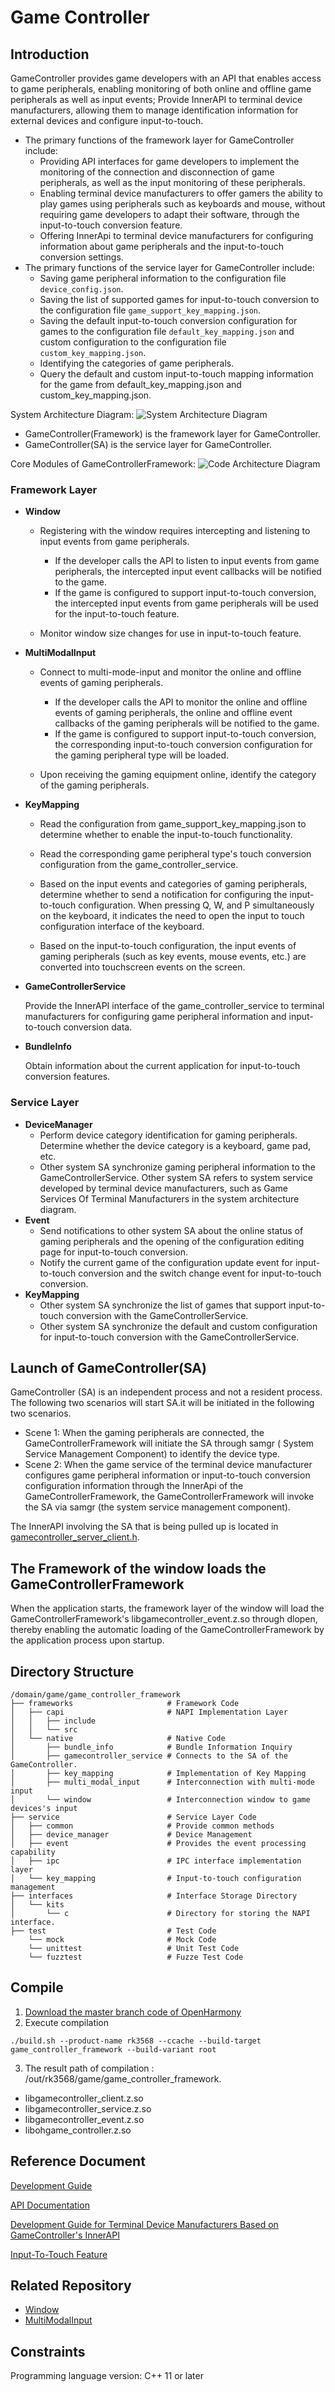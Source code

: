 # Game Controller

## Introduction

GameController provides game developers with an API that enables access to game peripherals, enabling monitoring of both
online and offline game peripherals as well as input events;
Provide InnerAPI to terminal device manufacturers, allowing them to manage identification information for external
devices and configure input-to-touch.

- The primary functions of the framework layer for GameController include:
    - Providing API interfaces for game developers to implement the monitoring of the connection and disconnection
      of game peripherals, as well as the input monitoring of these peripherals.
    - Enabling terminal device manufacturers to offer gamers the ability to play games using peripherals such as
      keyboards and mouse, without requiring game developers to adapt their software, through the input-to-touch
      conversion feature.
    - Offering InnerApi to terminal device manufacturers for configuring information about
      game peripherals and the input-to-touch conversion settings.
- The primary functions of the service layer for GameController include:
    - Saving game peripheral information to the configuration file `device_config.json`.
    - Saving the list of supported games for input-to-touch conversion to the configuration
      file `game_support_key_mapping.json`.
    - Saving the default input-to-touch conversion configuration for games to the configuration
      file `default_key_mapping.json` and custom configuration to the configuration file `custom_key_mapping.json`.
    - Identifying the categories of game peripherals.
    - Query the default and custom input-to-touch mapping information for the game from default_key_mapping.json and
      custom_key_mapping.json.

System Architecture Diagram:
![System Architecture Diagram](./figures/system_arch_en.PNG)

- GameController(Framework) is the framework layer for GameController.
- GameController(SA) is the service layer for GameController.

Core Modules of GameControllerFramework:
![Code Architecture Diagram](./figures/code_arch.PNG)

### Framework Layer

- **Window**
    - Registering with the window requires intercepting and listening to input events from game peripherals.
        - If the developer calls the API to listen to input events from game peripherals,
          the intercepted input event callbacks will be notified to the game.
        - If the game is configured to support input-to-touch conversion, the intercepted input events from
          game peripherals will be used for the input-to-touch feature.

    - Monitor window size changes for use in input-to-touch feature.

- **MultiModalInput**

    - Connect to multi-mode-input and monitor the online and offline events of gaming peripherals.

        - If the developer calls the API to monitor the online and offline events of gaming peripherals, the online and
          offline event callbacks of the gaming peripherals will be notified to the game.
        - If the game is configured to support input-to-touch conversion, the corresponding input-to-touch conversion
          configuration for the gaming peripheral type will be loaded.

    - Upon receiving the gaming equipment online, identify the category of the gaming peripherals.

- **KeyMapping**

    - Read the configuration from game_support_key_mapping.json to determine whether to enable the input-to-touch
      functionality.
    - Read the corresponding game peripheral type's touch conversion configuration from the game_controller_service.
    - Based on the input events and categories of gaming peripherals, determine whether to send a notification for
      configuring the input-to-touch configuration. When pressing Q, W, and P simultaneously on the keyboard, it
      indicates the need to open the input to touch configuration interface of the keyboard.

    - Based on the input-to-touch configuration, the input events of gaming peripherals (such as key events, mouse
      events,
      etc.)
      are converted into touchscreen events on the screen.

- **GameControllerService**

  Provide the InnerAPI interface of the game_controller_service to terminal manufacturers for configuring game
  peripheral information and input-to-touch conversion data.

- **BundleInfo**

  Obtain information about the current application for input-to-touch conversion features.

### Service Layer

- **DeviceManager**
    - Perform device category identification for gaming peripherals. Determine whether the device category is a
      keyboard, game pad, etc.
    - Other system SA synchronize gaming peripheral information to the GameControllerService. Other system SA refers to
      system service developed by terminal device manufacturers, such as Game Services Of Terminal Manufacturers
      in the system architecture diagram.
- **Event**
    - Send notifications to other system SA about the online status of gaming peripherals and the opening of the
      configuration editing page for input-to-touch conversion.
    - Notify the current game of the configuration update event for input-to-touch conversion and the switch change
      event for
      input-to-touch conversion.
- **KeyMapping**
    - Other system SA synchronize the list of games that support input-to-touch conversion with the
      GameControllerService.
    - Other system SA synchronize the default and custom configuration for input-to-touch conversion with the
      GameControllerService.

## Launch of GameController(SA)

GameController (SA) is an independent process and not a resident process. The following two scenarios will start SA.it
will be initiated in the following two scenarios.

- Scene 1: When the gaming peripherals are connected, the GameControllerFramework will initiate the SA through samgr (
  System Service Management Component) to identify the device type.
- Scene 2: When the game service of the terminal device manufacturer configures game peripheral information or
  input-to-touch conversion configuration information through the InnerApi of the GameControllerFramework, the
  GameControllerFramework will invoke the SA via samgr (the system service management component).

The InnerAPI involving the SA that is being pulled up is located
in [gamecontroller_server_client.h](https://gitcode.com/openharmony-sig/game_game_controller_framework/blob/master/frameworks/native/gamecontroller_service/include/gamecontroller_server_client.h).

## The Framework of the window loads the GameControllerFramework

When the application starts, the framework layer of the window will load the GameControllerFramework's
libgamecontroller_event.z.so through dlopen, thereby enabling the automatic loading of the GameControllerFramework by
the application process upon startup.

## Directory Structure

```
/domain/game/game_controller_framework
├── frameworks                     # Framework Code
│   ├── capi                       # NAPI Implementation Layer
│   │   ├── include
│   │   └── src
│   └── native                     # Native Code
│       ├── bundle_info            # Bundle Information Inquiry
│       ├── gamecontroller_service # Connects to the SA of the GameController.
│       ├── key_mapping            # Implementation of Key Mapping 
│       ├── multi_modal_input      # Interconnection with multi-mode input 
│       └── window                 # Interconnection window to game devices's input
├── service                        # Service Layer Code
│   ├── common                     # Provide common methods
│   ├── device_manager             # Device Management
│   ├── event                      # Provides the event processing capability
│   ├── ipc                        # IPC interface implementation layer
│   └── key_mapping                # Input-to-touch configuration management
├── interfaces                     # Interface Storage Directory 
│   └── kits                        
│       └── c                      # Directory for storing the NAPI interface.
├── test                           # Test Code
    └── mock                       # Mock Code
    └── unittest                   # Unit Test Code 
    └── fuzztest                   # Fuzze Test Code
```

## Compile

1. [Download the master branch code of OpenHarmony](https://www.openharmony.cn/download/)
2. Execute compilation

```shell
./build.sh --product-name rk3568 --ccache --build-target game_controller_framework --build-variant root
```

3. The result path of compilation : /out/rk3568/game/game_controller_framework.

- libgamecontroller_client.z.so
- libgamecontroller_service.z.so
- libgamecontroller_event.z.so
- libohgame_controller.z.so

## Reference Document

[Development Guide](https://gitcode.com/weixin_42784160/docs/blob/master/zh-cn/application-dev/game-controller/Readme-CN.md)

[API Documentation](https://gitcode.com/weixin_42784160/docs/blob/master/zh-cn/application-dev/reference/apis-game-controller-kit/Readme-CN.md)

[Development Guide for Terminal Device Manufacturers Based on GameController's InnerAPI](https://gitcode.com/openharmony-sig/game_game_controller_framework/wiki/Home.md)

[Input-To-Touch Feature](https://gitcode.com/openharmony-sig/game_game_controller_framework/wiki/Home.md)

## Related Repository

- [Window](https://gitee.com/openharmony/window_window_manager/blob/master/README.md)
- [MultiModalInput](https://gitee.com/openharmony/multimodalinput_input/blob/master/README.md)

## Constraints

Programming language version: C++ 11 or later
